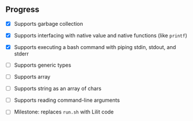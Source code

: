 Progress
---------

- [x] Supports garbage collection
- [x] Supports interfacing with native value and native functions (like `printf`)
- [x] Supports executing a bash command with piping stdin, stdout, and stderr
- [ ] Supports generic types 
- [ ] Supports array
- [ ] Supports string as an array of chars
- [ ] Supports reading command-line arguments
- [ ] Milestone: replaces `run.sh` with Lilit code

